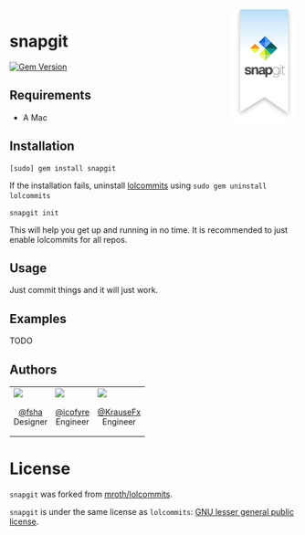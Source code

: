 <img src="/vendor/logos/Snapgit.png" align="right" />

# snapgit

[![Gem Version](https://badge.fury.io/rb/snapgit.svg)](https://rubygems.org/gems/snapgit)

## Requirements

- A Mac

## Installation

```
[sudo] gem install snapgit
```

If the installation fails, uninstall [lolcommits](https://github.com/mroth/lolcommits) using `sudo gem uninstall lolcommits`

```
snapgit init
```

This will help you get up and running in no time. It is recommended to just enable lolcommits for all repos. 

## Usage

Just commit things and it will just work.

## Examples

TODO

## Authors

<table>
<tr>
<td>
<a href="https://twitter.com/fsha">
<img src="https://twitter.com/fsha/profile_image?size=original" width=150 /></a><br />
<p align="center"><a href="https://twitter.com/fsha">@fsha</a><br />Designer</p>
</td>
<td>
<a href="https://twitter.com/icofyre">
<img src="https://twitter.com/icofyre/profile_image?size=original" width=150 /></a><br />
<p align="center"><a href="https://twitter.com/icofyre">@icofyre</a><br />Engineer</p>
</td>
<td>
<a href="https://twitter.com/KrauseFx">
<img src="https://twitter.com/SeriousKrauseFx/profile_image?size=original" width=150 /></a><br />
<p align="center"><a href="https://twitter.com/KrauseFx">@KrauseFx</a><br />Engineer</p>
</td>
</tr>
</table>

# License

`snapgit` was forked from [mroth/lolcommits](https://github.com/mroth/lolcommits). 

`snapgit` is under the same license as `lolcommits`: [GNU lesser general public license](https://github.com/snapgit/snapgit/blob/master/LICENSE).
